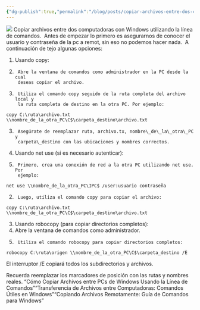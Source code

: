 ```yaml
---
{"dg-publish":true,"permalink":"/blog/posts/copiar-archivos-entre-dos-computadoras-con-windows-utilizando-la-l-c3-a-dnea-de-comandos/"}
---
```


![](../fetched_images\OIG2.jpg)
Copiar archivos entre dos computadoras con Windows utilizando la línea de comandos. 
Antes de empezar lo primero es asegurarnos de conocer el usuario y contraseña de la pc a remot, sin eso no podemos hacer nada. 
A continuación de tejo algunas opciones:
1. Usando copy:
1. 
        Abre la ventana de comandos como administrador en la PC desde la cual
        deseas copiar el archivo.
      
2. 
        Utiliza el comando copy seguido de la ruta completa del archivo local y
        la ruta completa de destino en la otra PC. Por ejemplo:
        
```
copy C:\ruta\archivo.txt \\nombre_de_la_otra_PC\C$\carpeta_destino\archivo.txt
```

3. 
        Asegúrate de reemplazar ruta, archivo.tx, nombre\_de\_la\_otra\_PC y
        carpeta\_destino con las ubicaciones y nombres correctos.
      

2. Usando net use \(si es necesario autenticar\):
1. 
        Primero, crea una conexión de red a la otra PC utilizando net use. Por
        ejemplo:
```
net use \\nombre_de_la_otra_PC\IPC$ /user:usuario contraseña
```

2. 
        Luego, utiliza el comando copy para copiar el archivo:
```
copy C:\ruta\archivo.txt \\nombre_de_la_otra_PC\C$\carpeta_destino\archivo.txt
```


3. Usando robocopy \(para copiar directorios completos\):
1. Abre la ventana de comandos como administrador.
2. 
        Utiliza el comando robocopy para copiar directorios completos:
```
robocopy C:\ruta\origen \\nombre_de_la_otra_PC\C$\carpeta_destino /E
```
El
        interruptor /E copiará todos los subdirectorios y archivos.
      



  Recuerda reemplazar los marcadores de posición con las rutas y nombres reales.
“Cómo Copiar Archivos entre PCs de Windows Usando la Línea de Comandos”“Transferencia de Archivos entre Computadoras: Comandos Útiles en Windows”“Copiando Archivos Remotamente: Guía de Comandos para Windows”
